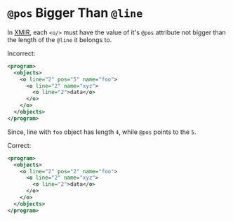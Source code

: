 # `@pos` Bigger Than `@line`

In [XMIR], each `<o/>` must have the value of it's `@pos` attribute not bigger
than the length of the `@line` it belongs to.

Incorrect:

```xml
<program>
  <objects>
    <o line="2" pos="5" name="foo">
      <o line="2" name="xyz">
        <o line="2">data</o>
      </o>
    </o>
  </objects>
</program>
```

Since, line with `foo` object has length `4`, while `@pos` points to the `5`.

Correct:

```xml
<program>
  <objects>
    <o line="2" pos="2" name="foo">
      <o line="2" name="xyz">
        <o line="2">data</o>
      </o>
    </o>
  </objects>
</program>
```

[XMIR]: https://news.eolang.org/2022-11-25-xmir-guide.html
